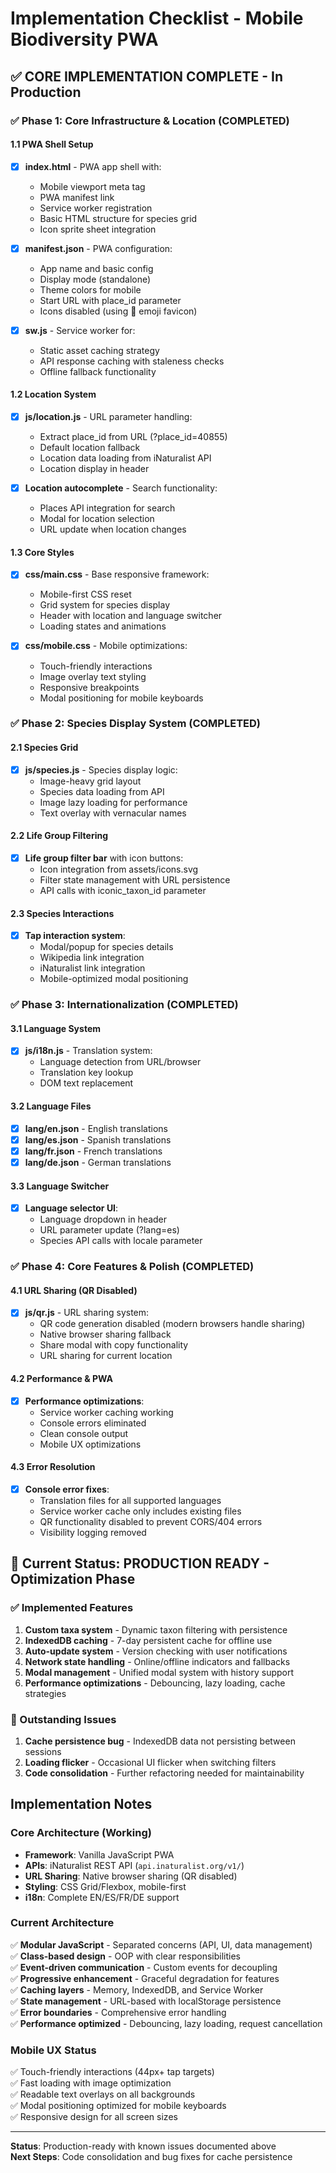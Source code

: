 # Implementation Checklist - Mobile Biodiversity PWA

## ✅ CORE IMPLEMENTATION COMPLETE - In Production

### ✅ Phase 1: Core Infrastructure & Location (COMPLETED)

#### 1.1 PWA Shell Setup
- [x] **index.html** - PWA app shell with:
  - Mobile viewport meta tag
  - PWA manifest link
  - Service worker registration
  - Basic HTML structure for species grid
  - Icon sprite sheet integration

- [x] **manifest.json** - PWA configuration:
  - App name and basic config
  - Display mode (standalone)
  - Theme colors for mobile
  - Start URL with place_id parameter
  - Icons disabled (using 🌿 emoji favicon)

- [x] **sw.js** - Service worker for:
  - Static asset caching strategy
  - API response caching with staleness checks
  - Offline fallback functionality

#### 1.2 Location System
- [x] **js/location.js** - URL parameter handling:
  - Extract place_id from URL (?place_id=40855)
  - Default location fallback
  - Location data loading from iNaturalist API
  - Location display in header

- [x] **Location autocomplete** - Search functionality:
  - Places API integration for search
  - Modal for location selection  
  - URL update when location changes

#### 1.3 Core Styles
- [x] **css/main.css** - Base responsive framework:
  - Mobile-first CSS reset
  - Grid system for species display
  - Header with location and language switcher
  - Loading states and animations

- [x] **css/mobile.css** - Mobile optimizations:
  - Touch-friendly interactions
  - Image overlay text styling
  - Responsive breakpoints
  - Modal positioning for mobile keyboards

### ✅ Phase 2: Species Display System (COMPLETED)

#### 2.1 Species Grid
- [x] **js/species.js** - Species display logic:
  - Image-heavy grid layout
  - Species data loading from API
  - Image lazy loading for performance
  - Text overlay with vernacular names

#### 2.2 Life Group Filtering  
- [x] **Life group filter bar** with icon buttons:
  - Icon integration from assets/icons.svg
  - Filter state management with URL persistence
  - API calls with iconic_taxon_id parameter

#### 2.3 Species Interactions
- [x] **Tap interaction system**:
  - Modal/popup for species details
  - Wikipedia link integration  
  - iNaturalist link integration
  - Mobile-optimized modal positioning

### ✅ Phase 3: Internationalization (COMPLETED)

#### 3.1 Language System
- [x] **js/i18n.js** - Translation system:
  - Language detection from URL/browser
  - Translation key lookup
  - DOM text replacement

#### 3.2 Language Files
- [x] **lang/en.json** - English translations
- [x] **lang/es.json** - Spanish translations
- [x] **lang/fr.json** - French translations
- [x] **lang/de.json** - German translations

#### 3.3 Language Switcher
- [x] **Language selector UI**:
  - Language dropdown in header
  - URL parameter update (?lang=es)
  - Species API calls with locale parameter

### ✅ Phase 4: Core Features & Polish (COMPLETED)

#### 4.1 URL Sharing (QR Disabled)
- [x] **js/qr.js** - URL sharing system:
  - QR code generation disabled (modern browsers handle sharing)
  - Native browser sharing fallback
  - Share modal with copy functionality
  - URL sharing for current location

#### 4.2 Performance & PWA
- [x] **Performance optimizations**:
  - Service worker caching working
  - Console errors eliminated
  - Clean console output
  - Mobile UX optimizations

#### 4.3 Error Resolution
- [x] **Console error fixes**:
  - Translation files for all supported languages
  - Service worker cache only includes existing files
  - QR functionality disabled to prevent CORS/404 errors
  - Visibility logging removed

## 🎯 Current Status: PRODUCTION READY - Optimization Phase

### ✅ Implemented Features
1. **Custom taxa system** - Dynamic taxon filtering with persistence
2. **IndexedDB caching** - 7-day persistent cache for offline use
3. **Auto-update system** - Version checking with user notifications
4. **Network state handling** - Online/offline indicators and fallbacks
5. **Modal management** - Unified modal system with history support
6. **Performance optimizations** - Debouncing, lazy loading, cache strategies

### 🔧 Outstanding Issues
1. **Cache persistence bug** - IndexedDB data not persisting between sessions
2. **Loading flicker** - Occasional UI flicker when switching filters
3. **Code consolidation** - Further refactoring needed for maintainability

## Implementation Notes

### Core Architecture (Working)
- **Framework**: Vanilla JavaScript PWA 
- **APIs**: iNaturalist REST API (`api.inaturalist.org/v1/`)
- **URL Sharing**: Native browser sharing (QR disabled)
- **Styling**: CSS Grid/Flexbox, mobile-first
- **i18n**: Complete EN/ES/FR/DE support

### Current Architecture
✅ **Modular JavaScript** - Separated concerns (API, UI, data management)  
✅ **Class-based design** - OOP with clear responsibilities  
✅ **Event-driven communication** - Custom events for decoupling  
✅ **Progressive enhancement** - Graceful degradation for features  
✅ **Caching layers** - Memory, IndexedDB, and Service Worker  
✅ **State management** - URL-based with localStorage persistence  
✅ **Error boundaries** - Comprehensive error handling  
✅ **Performance optimized** - Debouncing, lazy loading, request cancellation  

### Mobile UX Status
✅ Touch-friendly interactions (44px+ tap targets)  
✅ Fast loading with image optimization  
✅ Readable text overlays on all backgrounds  
✅ Modal positioning optimized for mobile keyboards  
✅ Responsive design for all screen sizes  

---
**Status**: Production-ready with known issues documented above  
**Next Steps**: Code consolidation and bug fixes for cache persistence